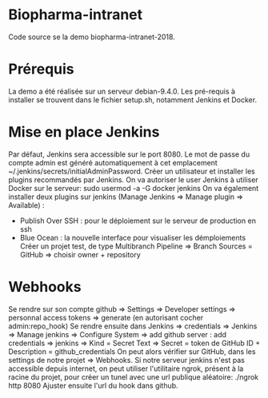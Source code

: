 # Biopharma-intranet
Code source se la demo biopharma-intranet-2018.

# Prérequis
La demo a été réalisée sur un serveur debian-9.4.0. Les pré-requis à installer se trouvent dans le fichier setup.sh, notamment Jenkins et Docker.

# Mise en place Jenkins
Par défaut, Jenkins sera accessible sur le port 8080. Le mot de passe du compte admin est généré automatiquement à cet emplacement ~/.jenkins/secrets/initialAdminPassword. Créer un utilisateur et installer les plugins recommandés par Jenkins.
On va autoriser le user Jenkins à utiliser Docker sur le serveur:
  sudo usermod -a -G docker jenkins
On va également installer deux plugins sur jenkins (Manage Jenkins => Manage plugin => Available) :
  - Publish Over SSH : pour le déploiement sur le serveur de production en ssh
  - Blue Ocean : la nouvelle interface pour visualiser les démploiements
Créer un projet test, de type Multibranch Pipeline => Branch Sources = GitHub => choisir owner + repository

# Webhooks
Se rendre sur son compte github => Settings => Developer settings => personnal access tokens => generate (en autorisant  cocher admin:repo_hook)
Se rendre ensuite dans Jenkins => credentials => Jenkins => Manage jenkins => Configure System => add github server :
add credentials => jenkins => Kind = Secret Text => 
  Secret = token de GitHub
  ID + Description = github_credentials
On peut alors vérifier sur GitHub, dans les settings de notre projet => Webhooks. Si notre serveur jenkins n'est pas accessible depuis internet, on peut utiliser l'utilitaire ngrok, présent à la racine du projet, pour créer un tunel avec une url publique aléatoire:
  ./ngrok http 8080
Ajuster ensuite l'url du hook dans github.
